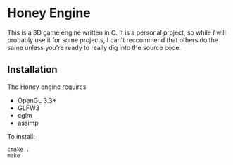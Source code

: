 # Honey Engine

This is a 3D game engine written in C. It is a personal project, so while *I* will probably
use it for some projects, I can't reccommend that others do the same unless you're ready
to really dig into the source code.

## Installation

The Honey engine requires

* OpenGL 3.3+
* GLFW3
* cglm
* assimp

To install:

```
cmake .
make
```
